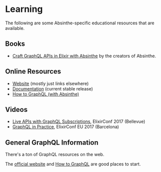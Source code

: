# Learning

The following are some Absinthe-specific educational resources that are available.

## Books

* [Craft GraphQL APIs in Elixir with Absinthe](https://pragprog.com/titles/wwgraphql/craft-graphql-apis-in-elixir-with-absinthe/) by the creators of Absinthe.

## Online Resources

* [Website](https://absinthe-graphql.org) (mostly just links elsewhere)
* [Documentation](https://hexdocs.pm/absinthe) (current stable release)
* [How to GraphQL (with Absinthe)](https://www.howtographql.com/graphql-elixir/0-introduction/)

## Videos

* [Live APIs with GraphQL Subscriptions](https://www.youtube.com/watch?v=PEckzwggd78), ElixirConf 2017 (Bellevue)
* [GraphQL in Practice](https://www.youtube.com/watch?v=d2qNlXtpWXM), ElixirConf EU 2017 (Barcelona)

## General GraphQL Information

There's a ton of GraphQL resources on the web.

The [official website](https://graphql.org/) and [How to GraphQL](https://www.howtographql.com) are good places to start.
